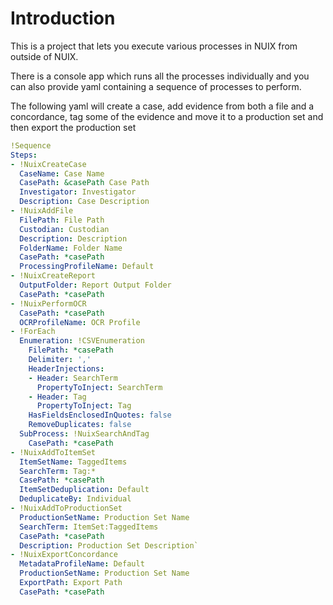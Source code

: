 # Introduction

This is a project that lets you execute various processes in NUIX from outside of NUIX.

There is a console app which runs all the processes individually and you can also provide yaml containing a sequence of processes to perform.

The following yaml will create a case, add evidence from both a file and a concordance, tag some of the evidence and move it to a production set and then export the production set


```yaml
!Sequence
Steps:
- !NuixCreateCase
  CaseName: Case Name
  CasePath: &casePath Case Path
  Investigator: Investigator
  Description: Case Description
- !NuixAddFile
  FilePath: File Path
  Custodian: Custodian
  Description: Description
  FolderName: Folder Name
  CasePath: *casePath
  ProcessingProfileName: Default
- !NuixCreateReport
  OutputFolder: Report Output Folder
  CasePath: *casePath
- !NuixPerformOCR
  CasePath: *casePath
  OCRProfileName: OCR Profile
- !ForEach
  Enumeration: !CSVEnumeration
    FilePath: *casePath
    Delimiter: ','
    HeaderInjections:
    - Header: SearchTerm
      PropertyToInject: SearchTerm
    - Header: Tag
      PropertyToInject: Tag
    HasFieldsEnclosedInQuotes: false
    RemoveDuplicates: false
  SubProcess: !NuixSearchAndTag
    CasePath: *casePath
- !NuixAddToItemSet
  ItemSetName: TaggedItems
  SearchTerm: Tag:*
  CasePath: *casePath
  ItemSetDeduplication: Default
  DeduplicateBy: Individual
- !NuixAddToProductionSet
  ProductionSetName: Production Set Name
  SearchTerm: ItemSet:TaggedItems
  CasePath: *casePath
  Description: Production Set Description`
- !NuixExportConcordance
  MetadataProfileName: Default
  ProductionSetName: Production Set Name
  ExportPath: Export Path
  CasePath: *casePath

```